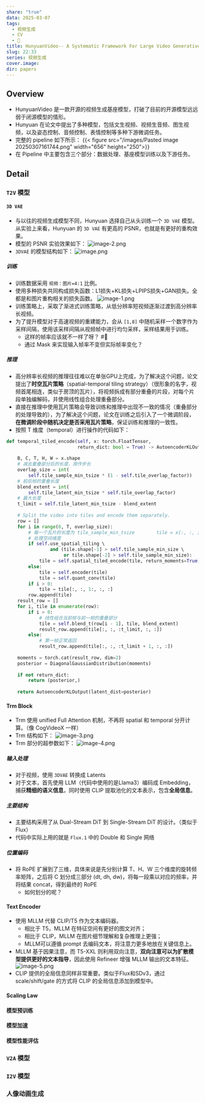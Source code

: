 ```yaml
---
share: "true"
data: 2025-03-07
tags:
  - 视频生成
  - CV
  - 🤔
title: HunyuanVideo-- A Systematic Framework For Large Video Generative Models
slug: 22:33
series: 视频生成
cover.image: 
dir: papers
---
```

## Overview
- HunyuanVideo 是一款开源的视频生成基座模型，打破了目前的开源模型远远弱于闭源模型的情形。
- Hunyuan 在论文中提出了多种模型，包括文生视频、视频生音频、图生视频，以及姿态控制、音频控制、表情控制等多种下游微调任务。
- 完整的 pipeline 如下所示： 
{{< figure src="/images/Pasted image 20250307161744.png"  width="656" height="250">}}
- 在 Pipeline 中主要包含三个部分：数据处理、基座模型训练以及下游任务。
## Detail
### `T2V` 模型
#### `3D VAE` 
- 与以往的视频生成模型不同，Hunyuan 选择自己从头训练一个 `3D VAE` 模型。从实验上来看，Hunyuan 的 `3D VAE` 有更高的 PSNR，也就是有更好的重构效果。
- 模型的 PSNR 实验效果如下：
![image-2.png](image-2.png)
- `3DVAE` 的模型结构如下：
![image.png](image.png)
##### 训练
- 训练数据采用 `视频：图片=4:1` 比例。
- 使用多种损失共同构成损失函数：L1损失+KL损失+LPIPS损失+GAN损失。全都是和图片重构相关的损失函数。
![image-1.png](image-1.png)
- 训练策略上，采取了渐进式训练策略，从低分辨率短视频逐渐过渡到高分辨率长视频。
- 为了提升模型对于高速视频的重建能力，会从 `[1,8]` 中随机采样一个数字作为采样间隔，使用该采样间隔从视频帧中进行均匀采样，采样结果用于训练。
	- 这样的帧率应该就不一样了呀？ #🤔
	- 通过 Mask 来实现输入帧率不变但实际帧率变化？
##### 推理
- 高分辨率长视频的推理往往难以在单张GPU上完成，为了解决这个问题，论文提出了**时空瓦片策略**（spatial-temporal tiling strategy）（很形象的名字，视频首尾相连，类似于房顶的瓦片），将视频拆成有部分重叠的片段，对每个片段单独编解码，并使用线性组合处理重叠部分。
- 直接在推理中使用瓦片策略会导致训练和推理中出现不一致的情况（重叠部分的处理导致的），为了解决这个问题，论文在训练之后引入了一个微调阶段，**在微调阶段中随机决定是否采用瓦片策略**，保证训练和推理的一致性。
- 按照 T 维度（temporal）进行操作的代码如下：
```python
def temporal_tiled_encode(self, x: torch.FloatTensor,  
                          return_dict: bool = True) -> AutoencoderKLOutput:  
  
    B, C, T, H, W = x.shape  
    # 减去重叠部分后的长度，用作步长  
    overlap_size = int(  
        self.tile_sample_min_tsize * (1 - self.tile_overlap_factor))  
    # 前后帧的重叠长度  
    blend_extent = int(  
        self.tile_latent_min_tsize * self.tile_overlap_factor)  
    # 最大长度  
    t_limit = self.tile_latent_min_tsize - blend_extent  
  
    # Split the video into tiles and encode them separately.  
    row = []  
    for i in range(0, T, overlap_size):  
        # 每一个瓦片的长度为 tile_sample_min_tsize        tile = x[:, :, i: i + self.tile_sample_min_tsize + 1, :, :]  
        # 处理空间维度  
        if self.use_spatial_tiling \  
                and (tile.shape[-1] > self.tile_sample_min_size \  
                     or tile.shape[-2] > self.tile_sample_min_size):  
            tile = self.spatial_tiled_encode(tile, return_moments=True)  
        else:
            tile = self.encoder(tile)  
            tile = self.quant_conv(tile)  
        if i > 0:  
            tile = tile[:, :, 1:, :, :]  
        row.append(tile)  
    result_row = []  
    for i, tile in enumerate(row):  
        if i > 0:  
            # 线性组合当前帧与前一帧的重叠部分  
            tile = self.blend_t(row[i - 1], tile, blend_extent)  
            result_row.append(tile[:, :, :t_limit, :, :])  
        else:  
            # 第一帧正常返回  
            result_row.append(tile[:, :, :t_limit + 1, :, :])  
  
    moments = torch.cat(result_row, dim=2)  
    posterior = DiagonalGaussianDistribution(moments)  
  
    if not return_dict:  
        return (posterior,)  
  
    return AutoencoderKLOutput(latent_dist=posterior)
```
#### Trm Block
- Trm 使用 unified Full Attention 机制，不再将 spatial 和 temporal 分开计算。（像 CogVideoX 一样）
- Trm 结构如下：
![image-3.png](image-3.png)
- Trm 部分的超参数如下：
![image-4.png](image-4.png)
##### 输入处理
- 对于视频，使用 `3DVAE` 转换成 Latents
- 对于文本，首先使用 LLM（代码中使用的是Llama3）编码成 Embedding，捕获**精细的语义信息**，同时使用 CLIP 提取池化的文本表示，包含**全局信息**。
##### 主要结构
- 主要结构采用了从 Dual-Stream DiT 到 Single-Stream DiT 的设计。（类似于 Flux）
- 代码中实际上用的就是 `Flux.1` 中的 Double 和 Single 网络
##### 位置编码
- 将 RoPE 扩展到了三维，具体来说是先分别计算 T、H、W 三个维度的旋转频率矩阵，之后将 C 划分成三部分 (dt, dh, dw)，将每一段乘以对应的频率，并将结果 concat，得到最终的 RoPE
	- 如何划分的呢？
#### Text Encoder
- 使用 MLLM 代替 CLIP/T5 作为文本编码器。
	- 相比于 T5，MLLM 在特征空间有更好的图文对齐；
	- 相比于 CLIP，MLLM 在图片细节理解和复杂推理上更强；
	- MLLM可以遵循 prompt 去编码文本，将注意力更多地放在关键信息上。
- MLLM 基于因果注意，而 T5-XXL 则利用双向注意，**双向注意可以为扩散模型提供更好的文本指导**，因此使用 Refineer 增强 MLLM 输出的文本特征。
![image-5.png](image-5.png)
- CLIP 提供的全局信息同样非常重要。类似于Flux和SDv3，通过 scale/shift/gate 的方式将 CLIP 的全局信息添加到模型中。
#### Scaling Law

#### 模型预训练
#### 模型加速
#### 模型性能评估
### `V2A` 模型
### `I2V` 模型
### 人像动画生成
